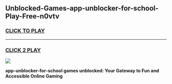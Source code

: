 
## Unblocked-Games-app-unblocker-for-school-Play-Free-n0vtv
<h3>
<a href="https://premium76.site?title=app-unblocker-for-school&ref=21A">CLICK TO PLAY</a></h3>
<hr>

<h3>
<a href="https://premium76.site?title=app-unblocker-for-school&ref=21A">CLICK 2 PLAY</a>
  
</h3>

<a href="https://premium76.site?title=app-unblocker-for-school&ref=21A"><img src="https://clearcache.store/games.png"></a>


**app-unblocker-for-school games unblocked: Your Gateway to Fun and Accessible Online Gaming**
